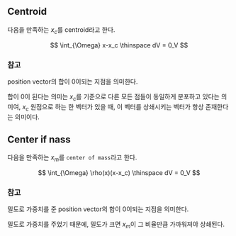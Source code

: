 
## Centroid
다음을 만족하는 $x_c$를 centroid라고 한다.

$$ \int_{\Omega} x-x_c \thinspace dV = 0_V $$

### 참고
position vector의 합이 0이되는 지점을 의미한다.

합이 0이 된다는 의미는 $x_c$를 기준으로 다른 모든 점들이 동일하게 분포하고 있다는 의미여, $x_c$ 원점으로 하는 한 벡터가 있을 때, 이 벡터를 상쇄시키는 벡터가 항상 존재한다는 의미이다.

## Center if nass
다음을 만족하는 $x_m$를 `center of mass`라고 한다.

$$ \int_{\Omega} \rho(x)(x-x_c) \thinspace dV = 0_V $$

### 참고
밀도로 가중치를 준 position vector의 합이 0이되는 지점을 의미한다.

밀도로 가중치를 주었기 때문에, 밀도가 크면 $x_m$이 그 비율만큼 가까워져야 상쇄된다.